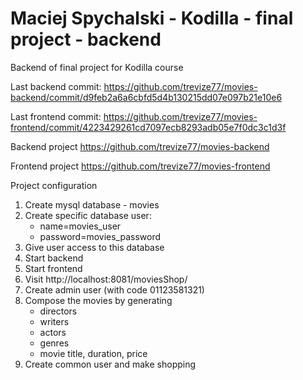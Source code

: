 # Maciej Spychalski - Kodilla - final project - backend

Backend of final project for Kodilla course

Last backend commit:
https://github.com/trevize77/movies-backend/commit/d9feb2a6a6cbfd5d4b130215dd07e097b21e10e6

Last frontend commit:
https://github.com/trevize77/movies-frontend/commit/4223429261cd7097ecb8293adb05e7f0dc3c1d3f

Backend project
https://github.com/trevize77/movies-backend

Frontend project
https://github.com/trevize77/movies-frontend

Project configuration
1. Create mysql database - movies
2. Create specific database user:
    * name=movies_user
    * password=movies_password
3. Give user access to this database
4. Start backend
5. Start frontend
6. Visit http://localhost:8081/moviesShop/
7. Create admin user (with code 01123581321)
8. Compose the movies by generating
    - directors
    - writers
    - actors
    - genres
    - movie title, duration, price
9. Create common user and make shopping    